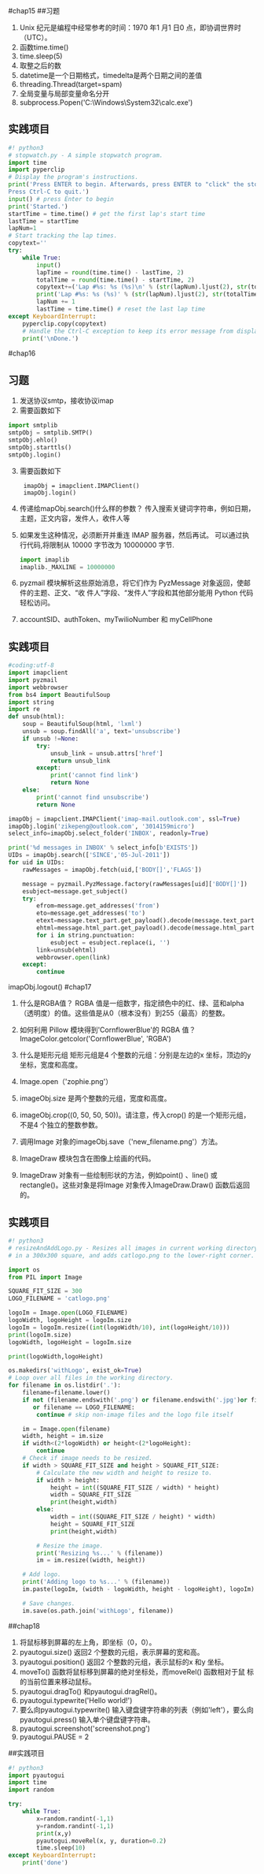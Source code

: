 #chap15
##习题
1. Unix 纪元是编程中经常参考的时间：1970 年1 月1 日0 点，即协调世界时（UTC）。
2. 函数time.time()
3. time.sleep(5)
4. 取整之后的数
5. datetime是一个日期格式，timedelta是两个日期之间的差值
6. threading.Thread(target=spam)
7. 全局变量与局部变量命名分开
8. subprocess.Popen('C:\\Windows\\System32\\calc.exe')

## 实践项目

```python
#! python3
# stopwatch.py - A simple stopwatch program.
import time
import pyperclip
# Display the program's instructions.
print('Press ENTER to begin. Afterwards, press ENTER to "click" the stopwatch.\
Press Ctrl-C to quit.')
input() # press Enter to begin
print('Started.')
startTime = time.time() # get the first lap's start time
lastTime = startTime
lapNum=1
# Start tracking the lap times.
copytext=''
try:
    while True:
        input()
        lapTime = round(time.time() - lastTime, 2)
        totalTime = round(time.time() - startTime, 2)
        copytext+=('Lap #%s: %s (%s)\n' % (str(lapNum).ljust(2), str(totalTime).rjust(5), str(lapTime).rjust(5)))
        print('Lap #%s: %s (%s)' % (str(lapNum).ljust(2), str(totalTime).rjust(5), str(lapTime).rjust(5)), end='')
        lapNum += 1
        lastTime = time.time() # reset the last lap time
except KeyboardInterrupt:
    pyperclip.copy(copytext)
    # Handle the Ctrl-C exception to keep its error message from displaying.
    print('\nDone.')

```

#chap16
## 习题
1. 发送协议smtp，接收协议imap
2. 需要函数如下
```python
import smtplib
smtpObj = smtplib.SMTP()
smtpObj.ehlo()
smtpObj.starttls()
smtpObj.login()
```

                
3. 需要函数如下

        imapObj = imapclient.IMAPClient()
        imapObj.login()
    
4. 传递给mapObj.search()什么样的参数？
    传入搜索关键词字符串，例如日期，主题，正文内容，发件人，收件人等

5. 如果发生这种情况，必须断开并重连 IMAP 服务器，然后再试。
可以通过执行代码,将限制从 10000 字节改为 10000000 字节.

    ```python
    import imaplib
    imaplib._MAXLINE = 10000000
    ```                    
6. pyzmail
模块解析这些原始消息，将它们作为 PyzMessage 对象返回，使邮件的主题、正文、“收
件人”字段、“发件人”字段和其他部分能用 Python 代码轻松访问。

7. accountSID、authToken、myTwilioNumber 和 myCellPhone 
           
## 实践项目
```python
#coding:utf-8
import imapclient
import pyzmail
import webbrowser
from bs4 import BeautifulSoup
import string
import re
def unsub(html):
    soup = BeautifulSoup(html, 'lxml')
    unsub = soup.findAll('a', text='unsubscribe')
    if unsub !=None:
        try:
            unsub_link = unsub.attrs['href']
            return unsub_link
        except:
            print('cannot find link')
            return None
    else:
        print('cannot find unsubscribe')
        return None

imapObj = imapclient.IMAPClient('imap-mail.outlook.com', ssl=True)
imapObj.login('zikepeng@outlook.com', '3014159micro')
select_info=imapObj.select_folder('INBOX', readonly=True)

print('%d messages in INBOX' % select_info[b'EXISTS'])
UIDs = imapObj.search(['SINCE','05-Jul-2011'])
for uid in UIDs:
    rawMessages = imapObj.fetch(uid,['BODY[]','FLAGS'])

    message = pyzmail.PyzMessage.factory(rawMessages[uid]['BODY[]'])
    esubject=message.get_subject()
    try:
        efrom=message.get_addresses('from')
        eto=message.get_addresses('to')
        etext=message.text_part.get_payload().decode(message.text_part.charset)
        ehtml=message.html_part.get_payload().decode(message.html_part.charset)
        for i in string.punctuation:
            esubject = esubject.replace(i, '')
        link=unsub(ehtml)
        webbrowser.open(link)
    except:
        continue
```

imapObj.logout()
#chap17
1. 什么是RGBA值？
RGBA 值是一组数字，指定顔色中的红、绿、蓝和alpha（透明度）的值。这些值是从0（根本没有）到255（最高）的整数。

2. 如何利用 Pillow 模块得到'CornflowerBlue'的 RGBA 值？
ImageColor.getcolor('CornflowerBlue', 'RGBA')

3. 什么是矩形元组
矩形元组是4 个整数的元组：分别是左边的x 坐标，顶边的y 坐标，宽度和高度。

4. Image.open（'zophie.png'）

5. imageObj.size 是两个整数的元组，宽度和高度。

6. imageObj.crop((0, 50, 50, 50))。请注意，传入crop() 的是一个矩形元组，不是4 个独立的整数参数。

7. 调用Image 对象的imageObj.save（'new_filename.png'）方法。

8. ImageDraw 模块包含在图像上绘画的代码。

9. ImageDraw 对象有一些绘制形状的方法，例如point() 、line() 或rectangle()。这些对象是将Image 对象传入ImageDraw.Draw() 函数后返回的。

## 实践项目
```python
#! python3
# resizeAndAddLogo.py - Resizes all images in current working directory to fit
# in a 300x300 square, and adds catlogo.png to the lower-right corner.

import os
from PIL import Image

SQUARE_FIT_SIZE = 300
LOGO_FILENAME = 'catlogo.png'

logoIm = Image.open(LOGO_FILENAME)
logoWidth, logoHeight = logoIm.size
logoIm = logoIm.resize((int(logoWidth/10), int(logoHeight/10)))
print(logoIm.size)
logoWidth, logoHeight = logoIm.size

print(logoWidth,logoHeight)

os.makedirs('withLogo', exist_ok=True)
# Loop over all files in the working directory.
for filename in os.listdir('.'):
    filename=filename.lower()
    if not (filename.endswith('.png') or filename.endswith('.jpg')or filename.endswith('.gif')or filename.endswith('.bmp')) \
       or filename == LOGO_FILENAME:
        continue # skip non-image files and the logo file itself

    im = Image.open(filename)
    width, height = im.size
    if width<(2*logoWidth) or height<(2*logoHeight):
        continue
    # Check if image needs to be resized.
    if width > SQUARE_FIT_SIZE and height > SQUARE_FIT_SIZE:
        # Calculate the new width and height to resize to.
        if width > height:
            height = int((SQUARE_FIT_SIZE / width) * height)
            width = SQUARE_FIT_SIZE
            print(height,width)
        else:
            width = int((SQUARE_FIT_SIZE / height) * width)
            height = SQUARE_FIT_SIZE
            print(height,width)

        # Resize the image.
        print('Resizing %s...' % (filename))
        im = im.resize((width, height))

    # Add logo.
    print('Adding logo to %s...' % (filename))
    im.paste(logoIm, (width - logoWidth, height - logoHeight), logoIm)

    # Save changes.
    im.save(os.path.join('withLogo', filename))

```

##chap18 
1. 将鼠标移到屏幕的左上角，即坐标（0，0）。
2. pyautogui.size() 返回2 个整数的元组，表示屏幕的宽和高。
3. pyautogui.position() 返回2 个整数的元组，表示鼠标的x 和y 坐标。
4. moveTo() 函数将鼠标移到屏幕的绝对坐标处，而moveRel() 函数相对于鼠
标的当前位置来移动鼠标。
5. pyautogui.dragTo() 和pyautogui.dragRel()。
6. pyautogui.typewrite('Hello world!')
7. 要么向pyautogui.typewrite() 输入键盘键字符串的列表（例如'left'），要么向
pyautogui.press() 输入单个键盘键字符串。
8. pyautogui.screenshot('screenshot.png')
9. pyautogui.PAUSE = 2

##实践项目
```python
#! python3
import pyautogui
import time
import random

try:
    while True:
        x=random.randint(-1,1)
        y=random.randint(-1,1)
        print(x,y)
        pyautogui.moveRel(x, y, duration=0.2)
        time.sleep(10)
except KeyboardInterrupt:
    print('done')
```









